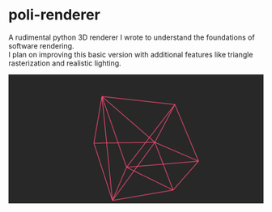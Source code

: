 # poli-renderer
A rudimental python 3D renderer I wrote to understand the foundations of software rendering. 
<br>I plan on improving this basic version with additional features like triangle rasterization and realistic lighting.

!["Renderer output"](demo.png)
